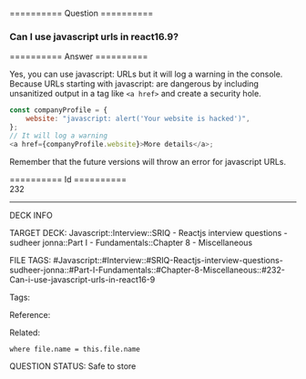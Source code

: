 ========== Question ==========  

### Can I use javascript urls in react16.9?  

========== Answer ==========  

Yes, you can use javascript: URLs but it will log a warning in the console. Because URLs starting with javascript: are dangerous by including unsanitized output in a tag like `<a href>` and create a security hole.

```javascript
const companyProfile = {
    website: "javascript: alert('Your website is hacked')",
};
// It will log a warning
<a href={companyProfile.website}>More details</a>;
```

Remember that the future versions will throw an error for javascript URLs.

========== Id ==========  
232

---

DECK INFO

TARGET DECK: Javascript::Interview::SRIQ - Reactjs interview questions - sudheer jonna::Part I - Fundamentals::Chapter 8 - Miscellaneous

FILE TAGS: #Javascript::#Interview::#SRIQ-Reactjs-interview-questions-sudheer-jonna::#Part-I-Fundamentals::#Chapter-8-Miscellaneous::#232-Can-i-use-javascript-urls-in-react16-9

Tags:

Reference:

Related:

```dataview
where file.name = this.file.name
```
QUESTION STATUS: Safe to store
